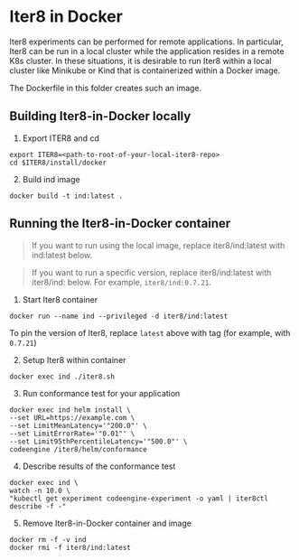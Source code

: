 # Iter8 in Docker

Iter8 experiments can be performed for remote applications. In particular, Iter8 can be run in a local cluster while the application resides in a remote K8s cluster. In these situations, it is desirable to run Iter8 within a local cluster like Minikube or Kind that is containerized within a Docker image.

The Dockerfile in this folder creates such an image.

## Building Iter8-in-Docker locally

1. Export ITER8 and cd
```shell
export ITER8=<path-to-root-of-your-local-iter8-repo>
cd $ITER8/install/docker
```

2. Build ind image
```shell
docker build -t ind:latest .
```

## Running the Iter8-in-Docker container

> If you want to run using the local image, replace iter8/ind:latest with ind:latest below.

> If you want to run a specific version, replace iter8/ind:latest with iter8/ind:<tag> below. For example, `iter8/ind:0.7.21`.

1. Start Iter8 container
```shell
docker run --name ind --privileged -d iter8/ind:latest
```
To pin the version of Iter8, replace `latest` above with tag (for example, with `0.7.21`)

2. Setup Iter8 within container
```shell
docker exec ind ./iter8.sh
```

3. Run conformance test for your application
```shell
docker exec ind helm install \
--set URL=https://example.com \
--set LimitMeanLatency='"200.0"' \
--set LimitErrorRate='"0.01"' \
--set Limit95thPercentileLatency='"500.0"' \
codeengine /iter8/helm/conformance
```

4. Describe results of the conformance test
```shell
docker exec ind \
watch -n 10.0 \
"kubectl get experiment codeengine-experiment -o yaml | iter8ctl describe -f -"
```

5. Remove Iter8-in-Docker container and image
```shell
docker rm -f -v ind
docker rmi -f iter8/ind:latest
```